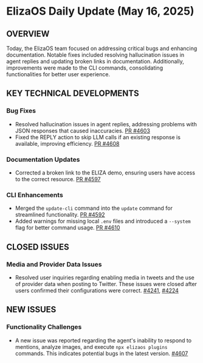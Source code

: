 # ElizaOS Daily Update (May 16, 2025)

## OVERVIEW 
Today, the ElizaOS team focused on addressing critical bugs and enhancing documentation. Notable fixes included resolving hallucination issues in agent replies and updating broken links in documentation. Additionally, improvements were made to the CLI commands, consolidating functionalities for better user experience.

## KEY TECHNICAL DEVELOPMENTS

### Bug Fixes
- Resolved hallucination issues in agent replies, addressing problems with JSON responses that caused inaccuracies. [PR #4603](https://github.com/elizaos/eliza/pull/4603)
- Fixed the REPLY action to skip LLM calls if an existing response is available, improving efficiency. [PR #4608](https://github.com/elizaos/eliza/pull/4608)

### Documentation Updates
- Corrected a broken link to the ELIZA demo, ensuring users have access to the correct resource. [PR #4597](https://github.com/elizaos/eliza/pull/4597)

### CLI Enhancements
- Merged the `update-cli` command into the `update` command for streamlined functionality. [PR #4592](https://github.com/elizaos/eliza/pull/4592)
- Added warnings for missing local `.env` files and introduced a `--system` flag for better command usage. [PR #4610](https://github.com/elizaos/eliza/pull/4610)

## CLOSED ISSUES

### Media and Provider Data Issues
- Resolved user inquiries regarding enabling media in tweets and the use of provider data when posting to Twitter. These issues were closed after users confirmed their configurations were correct. [#4241](https://github.com/elizaos/eliza/issues/4241), [#4224](https://github.com/elizaos/eliza/issues/4224)

## NEW ISSUES

### Functionality Challenges
- A new issue was reported regarding the agent's inability to respond to mentions, analyze images, and execute `npx elizaos plugins` commands. This indicates potential bugs in the latest version. [#4607](https://github.com/elizaos/eliza/issues/4607)
